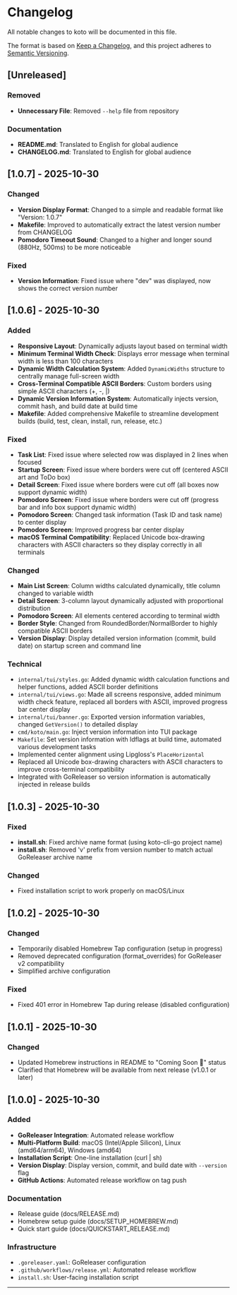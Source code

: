 # Changelog

All notable changes to koto will be documented in this file.

The format is based on [Keep a Changelog](https://keepachangelog.com/en/1.0.0/),
and this project adheres to [Semantic Versioning](https://semver.org/spec/v2.0.0.html).

## [Unreleased]

### Removed
- **Unnecessary File**: Removed `--help` file from repository

### Documentation
- **README.md**: Translated to English for global audience
- **CHANGELOG.md**: Translated to English for global audience

## [1.0.7] - 2025-10-30

### Changed
- **Version Display Format**: Changed to a simple and readable format like "Version: 1.0.7"
- **Makefile**: Improved to automatically extract the latest version number from CHANGELOG
- **Pomodoro Timeout Sound**: Changed to a higher and longer sound (880Hz, 500ms) to be more noticeable

### Fixed
- **Version Information**: Fixed issue where "dev" was displayed, now shows the correct version number

## [1.0.6] - 2025-10-30

### Added
- **Responsive Layout**: Dynamically adjusts layout based on terminal width
- **Minimum Terminal Width Check**: Displays error message when terminal width is less than 100 characters
- **Dynamic Width Calculation System**: Added `DynamicWidths` structure to centrally manage full-screen width
- **Cross-Terminal Compatible ASCII Borders**: Custom borders using simple ASCII characters (+, -, |)
- **Dynamic Version Information System**: Automatically injects version, commit hash, and build date at build time
- **Makefile**: Added comprehensive Makefile to streamline development builds (build, test, clean, install, run, release, etc.)

### Fixed
- **Task List**: Fixed issue where selected row was displayed in 2 lines when focused
- **Startup Screen**: Fixed issue where borders were cut off (centered ASCII art and ToDo box)
- **Detail Screen**: Fixed issue where borders were cut off (all boxes now support dynamic width)
- **Pomodoro Screen**: Fixed issue where borders were cut off (progress bar and info box support dynamic width)
- **Pomodoro Screen**: Changed task information (Task ID and task name) to center display
- **Pomodoro Screen**: Improved progress bar center display
- **macOS Terminal Compatibility**: Replaced Unicode box-drawing characters with ASCII characters so they display correctly in all terminals

### Changed
- **Main List Screen**: Column widths calculated dynamically, title column changed to variable width
- **Detail Screen**: 3-column layout dynamically adjusted with proportional distribution
- **Pomodoro Screen**: All elements centered according to terminal width
- **Border Style**: Changed from RoundedBorder/NormalBorder to highly compatible ASCII borders
- **Version Display**: Display detailed version information (commit, build date) on startup screen and command line

### Technical
- `internal/tui/styles.go`: Added dynamic width calculation functions and helper functions, added ASCII border definitions
- `internal/tui/views.go`: Made all screens responsive, added minimum width check feature, replaced all borders with ASCII, improved progress bar center display
- `internal/tui/banner.go`: Exported version information variables, changed `GetVersion()` to detailed display
- `cmd/koto/main.go`: Inject version information into TUI package
- `Makefile`: Set version information with ldflags at build time, automated various development tasks
- Implemented center alignment using Lipgloss's `PlaceHorizontal`
- Replaced all Unicode box-drawing characters with ASCII characters to improve cross-terminal compatibility
- Integrated with GoReleaser so version information is automatically injected in release builds

## [1.0.3] - 2025-10-30

### Fixed
- **install.sh**: Fixed archive name format (using koto-cli-go project name)
- **install.sh**: Removed 'v' prefix from version number to match actual GoReleaser archive name

### Changed
- Fixed installation script to work properly on macOS/Linux

## [1.0.2] - 2025-10-30

### Changed
- Temporarily disabled Homebrew Tap configuration (setup in progress)
- Removed deprecated configuration (format_overrides) for GoReleaser v2 compatibility
- Simplified archive configuration

### Fixed
- Fixed 401 error in Homebrew Tap during release (disabled configuration)

## [1.0.1] - 2025-10-30

### Changed
- Updated Homebrew instructions in README to "Coming Soon 🚧" status
- Clarified that Homebrew will be available from next release (v1.0.1 or later)

## [1.0.0] - 2025-10-30

### Added
- **GoReleaser Integration**: Automated release workflow
- **Multi-Platform Build**: macOS (Intel/Apple Silicon), Linux (amd64/arm64), Windows (amd64)
- **Installation Script**: One-line installation (curl | sh)
- **Version Display**: Display version, commit, and build date with `--version` flag
- **GitHub Actions**: Automated release workflow on tag push

### Documentation
- Release guide (docs/RELEASE.md)
- Homebrew setup guide (docs/SETUP_HOMEBREW.md)
- Quick start guide (docs/QUICKSTART_RELEASE.md)

### Infrastructure
- `.goreleaser.yaml`: GoReleaser configuration
- `.github/workflows/release.yml`: Automated release workflow
- `install.sh`: User-facing installation script

---
